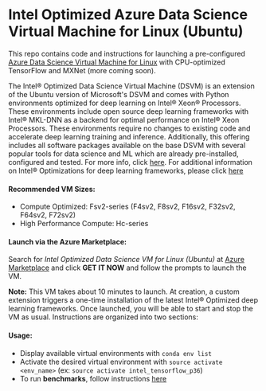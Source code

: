 # Intel Optimized Azure Data Science Virtual Machine for Linux (Ubuntu)

This repo contains code and instructions for launching a pre-configured [Azure Data Science Virtual Machine for Linux](https://azure.microsoft.com/en-us/services/virtual-machines/data-science-virtual-machines/) with CPU-optimized TensorFlow and MXNet (more coming soon).

The Intel® Optimized Data Science Virtual Machine (DSVM) is an extension of the Ubuntu version of Microsoft's DSVM and comes with Python environments optimized for deep learning on Intel® Xeon® Processors. These environments include open source deep learning frameworks with Intel® MKL-DNN as a backend for optimal performance on Intel® Xeon Processors. These environments require no changes to existing code and accelerate deep learning training and inference. Additionally, this offering includes all software packages available on the base DSVM with several popular tools for data science and ML which are already pre-installed, configured and tested. For more info, click [here](https://azure.microsoft.com/en-us/services/virtual-machines/data-science-virtual-machines/ "https://azure.microsoft.com/en-us/services/virtual-machines/data-science-virtual-machines/"). For additional information on Intel® Optimizations for deep learning frameworks, please click [here](https://www.intel.ai/framework-optimizations/)

#### Recommended VM Sizes:

-   Compute Optimized: Fsv2-series (F4sv2, F8sv2, F16sv2, F32sv2, F64sv2, F72sv2)
-   High Performance Compute: Hc-series

#### Launch via the Azure Marketplace:

Search for _Intel Optimized Data Science VM for Linux (Ubuntu)_ at [Azure Marketplace](https://azuremarketplace.microsoft.com/en-us/marketplace/apps/) and click **GET IT NOW** and follow the prompts to launch the VM. 

**Note:**  This VM takes about 10 minutes to launch. At creation, a custom extension triggers a one-time installation of the latest Intel® Optimized deep learning frameworks. Once launched, you will be able to start and stop the VM as usual.
Instructions are organized into two sections:

#### Usage:

-  Display available virtual environments with `conda env list`
-   Activate the desired virtual environment with `source activate <env_name>` (ex: `source activate intel_tensorflow_p36`)
-   To run **benchmarks**, follow instructions [here](https://github.com/IntelAI/azure-applications/blob/master/scripts/benchmark/intel_tf_cnn_benchmarks.sh)
